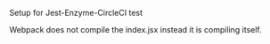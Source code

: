 Setup for Jest-Enzyme-CircleCI test


Webpack does not compile the index.jsx instead it is compiling itself. 
